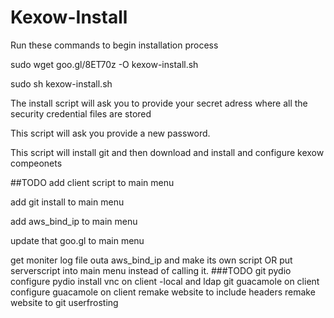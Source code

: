 Kexow-Install
=============
Run these commands to begin installation process

sudo wget goo.gl/8ET70z -O kexow-install.sh


sudo sh kexow-install.sh

The install script will ask you to provide your secret adress where all the security credential files are stored

This script will ask you provide a new password.

This script will install git and then download and install and configure kexow compeonets

##TODO
add client script to main menu

add git install to main menu

add aws_bind_ip to main menu

update that goo.gl to main menu

get moniter log file outa aws_bind_ip and make its own script
OR
put serverscript into main menu instead of calling it.
###TODO
git pydio
configure pydio
install vnc on client -local and ldap
git guacamole on client
configure guacamole on client
remake website to include headers
remake website to git userfrosting

